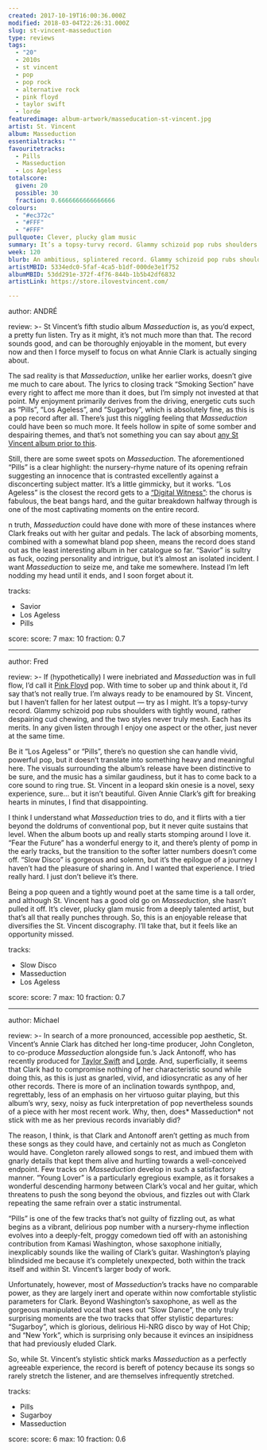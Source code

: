 ```yaml
---
created: 2017-10-19T16:00:36.000Z
modified: 2018-03-04T22:26:31.000Z
slug: st-vincent-masseduction
type: reviews
tags:
  - "20"
  - 2010s
  - st vincent
  - pop
  - pop rock
  - alternative rock
  - pink floyd
  - taylor swift
  - lorde
featuredimage: album-artwork/masseducation-st-vincent.jpg
artist: St. Vincent
album: Masseduction
essentialtracks: ""
favouritetracks:
  - Pills
  - Masseduction
  - Los Ageless
totalscore:
  given: 20
  possible: 30
  fraction: 0.6666666666666666
colours:
  - "#ec372c"
  - "#FFF"
  - "#FFF"
pullquote: Clever, plucky glam music
summary: It’s a topsy-turvy record. Glammy schizoid pop rubs shoulders with tightly wound, rather despairing cud chewing, and the two styles never truly mesh. Each has its merits. In any given listen through I enjoy one aspect or the other, just never at the same time.
week: 120
blurb: An ambitious, splintered record. Glammy schizoid pop rubs shoulders with tightly wound, rather despairing cud chewing, but the two styles never truly mesh.
artistMBID: 5334edc0-5faf-4ca5-b1df-000de3e1f752
albumMBID: 53dd291e-372f-4f76-844b-1b5b42df6832
artistLink: https://store.ilovestvincent.com/

---
```


author: ANDRÉ

review: >-
  St Vincent’s fifth studio album *Masseduction* is, as you’d expect, a pretty fun listen. Try as it might, it’s not much more than that. The record sounds good, and can be thoroughly enjoyable in the moment, but every now and then I force myself to focus on what Annie Clark is actually singing about.

  The sad reality is that *Masseduction*, unlike her earlier works, doesn’t give me much to care about. The lyrics to closing track “Smoking Section” have every right to affect me more than it does, but I’m simply not invested at that point. My enjoyment primarily derives from the driving, energetic cuts such as “Pills”, “Los Ageless”, and “Sugarboy”, which is absolutely fine, as this is a pop record after all. There’s just this niggling feeling that *Masseduction* could have been so much more. It feels hollow in spite of some somber and despairing themes, and that’s not something you can say about [any St Vincent album prior to this](/reviews/st-vincent-st-vincent/).

  Still, there are some sweet spots on *Masseduction*. The aforementioned “Pills” is a clear highlight: the nursery-rhyme nature of its opening refrain suggesting an innocence that is contrasted excellently against a disconcerting subject matter. It’s a little gimmicky, but it works. “Los Ageless” is the closest the record gets to a [“Digital Witness”](https://www.youtube.com/watch?v=mVAxUMuhz98): the chorus is fabulous, the beat bangs hard, and the guitar breakdown halfway through is one of the most captivating moments on the entire record.

  n truth, *Masseduction* could have done with more of these instances where Clark freaks out with her guitar and pedals. The lack of absorbing moments, combined with a somewhat bland pop sheen, means the record does stand out as the least interesting album in her catalogue so far. “Savior” is sultry as fuck, oozing personality and intrigue, but it’s almost an isolated incident. I want *Masseduction* to seize me, and take me somewhere. Instead I’m left nodding my head until it ends, and I soon forget about it.

tracks:
  - Savior
  - ­­Los Ageless
  - ­­Pills

score:
  score: 7
  max: 10
  fraction: 0.7

---
author: Fred

review: >-
  If (hypothetically) I were inebriated and *Masseduction* was in full flow, I’d call it [Pink Floyd](/reviews/pink-floyd-the-dark-side-of-the-moon/) pop. With time to sober up and think about it, I’d say that’s not really true. I’m always ready to be enamoured by St. Vincent, but I haven’t fallen for her latest output — try as I might. It’s a topsy-turvy record. Glammy schizoid pop rubs shoulders with tightly wound, rather despairing cud chewing, and the two styles never truly mesh. Each has its merits. In any given listen through I enjoy one aspect or the other, just never at the same time.

  Be it “Los Ageless” or “Pills”, there’s no question she can handle vivid, powerful pop, but it doesn’t translate into something heavy and meaningful here. The visuals surrounding the album’s release have been distinctive to be sure, and the music has a similar gaudiness, but it has to come back to a core sound to ring true. St. Vincent in a leopard skin onesie is a novel, sexy experience, sure… but it isn’t beautiful. Given Annie Clark’s gift for breaking hearts in minutes, I find that disappointing.

  I think I understand what *Masseduction* tries to do, and it flirts with a tier beyond the doldrums of conventional pop, but it never quite sustains that level. When the album boots up and really starts stomping around I love it. “Fear the Future” has a wonderful energy to it, and there’s plenty of pomp in the early tracks, but the transition to the softer latter numbers doesn’t come off. “Slow Disco” is gorgeous and solemn, but it’s the epilogue of a journey I haven’t had the pleasure of sharing in. And I wanted that experience. I tried really hard. I just don’t believe it’s there.

  Being a pop queen and a tightly wound poet at the same time is a tall order, and although St. Vincent has a good old go on *Masseduction*, she hasn’t pulled it off. It’s clever, plucky glam music from a deeply talented artist, but that’s all that really punches through. So, this is an enjoyable release that diversifies the St. Vincent discography. I’ll take that, but it feels like an opportunity missed.

tracks:
  - Slow Disco
  - ­­Masseduction
  - ­­Los Ageless

score:
  score: 7
  max: 10
  fraction: 0.7

---
author: Michael

review: >-
  In search of a more pronounced, accessible pop aesthetic, St. Vincent’s Annie Clark has ditched her long-time producer, John Congleton, to co-produce *Masseduction* alongside fun.’s Jack Antonoff, who has recently produced for [Taylor Swift](/reviews/taylor-swift-lover/) and [Lorde](/listening-parties/lorde-melodrama/>). And, superficially, it seems that Clark had to compromise nothing of her characteristic sound while doing this, as this is just as gnarled, vivid, and idiosyncratic as any of her other records. There is more of an inclination towards synthpop, and, regrettably, less of an emphasis on her virtuoso guitar playing, but this album’s wry, sexy, noisy as fuck interpretation of pop nevertheless sounds of a piece with her most recent work. Why, then, does* Masseduction* not stick with me as her previous records invariably did?

  The reason, I think, is that Clark and Antonoff aren’t getting as much from these songs as they could have, and certainly not as much as Congleton would have. Congleton rarely allowed songs to rest, and imbued them with gnarly details that kept them alive and hurtling towards a well-conceived endpoint. Few tracks on *Masseduction* develop in such a satisfactory manner. “Young Lover” is a particularly egregious example, as it forsakes a wonderful descending harmony between Clark’s vocal and her guitar, which threatens to push the song beyond the obvious, and fizzles out with Clark repeating the same refrain over a static instrumental.

  “Pills” is one of the few tracks that’s not guilty of fizzling out, as what begins as a vibrant, delirious pop number with a nursery-rhyme inflection evolves into a deeply-felt, proggy comedown tied off with an astonishing contribution from Kamasi Washington, whose saxophone initially, inexplicably sounds like the wailing of Clark’s guitar. Washington’s playing blindsided me because it’s completely unexpected, both within the track itself and within St. Vincent’s larger body of work.

  Unfortunately, however, most of *Masseduction*’s tracks have no comparable power, as they are largely inert and operate within now comfortable stylistic parameters for Clark. Beyond Washington’s saxophone, as well as the gorgeous manipulated vocal that sees out “Slow Dance”, the only truly surprising moments are the two tracks that offer stylistic departures: “Sugarboy”, which is glorious, delirious Hi-NRG disco by way of Hot Chip; and “New York”, which is surprising only because it evinces an insipidness that had previously eluded Clark.

  So, while St. Vincent’s stylistic shtick marks *Masseduction* as a perfectly agreeable experience, the record is bereft of potency because its songs so rarely stretch the listener, and are themselves infrequently stretched.

tracks:
  - Pills
  - ­­Sugarboy
  - ­­Masseduction

score:
  score: 6
  max: 10
  fraction: 0.6
